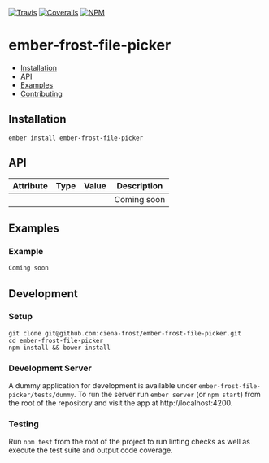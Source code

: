 [ci-img]: https://img.shields.io/travis/ciena-frost/ember-frost-file-picker.svg "Travis CI Build Status"
[ci-url]: https://travis-ci.org/ciena-frost/ember-frost-file-picker

[cov-img]: https://img.shields.io/coveralls/ciena-frost/ember-frost-file-picker.svg "Coveralls Code Coverage"
[cov-url]: https://coveralls.io/github/ciena-frost/ember-frost-file-picker

[npm-img]: https://img.shields.io/npm/v/ember-frost-file-picker.svg "NPM Version"
[npm-url]: https://www.npmjs.com/package/ember-frost-file-picker

[![Travis][ci-img]][ci-url] [![Coveralls][cov-img]][cov-url] [![NPM][npm-img]][npm-url]

# ember-frost-file-picker

 * [Installation](#Installation)
 * [API](#API)
 * [Examples](#Examples)
 * [Contributing](#Contributing)

## Installation
```
ember install ember-frost-file-picker
```

## API

| Attribute | Type | Value | Description |
| --------- | ---- | ----- | ----------- |
| ` ` | ` ` | ` ` | Coming soon |

## Examples

### Example
```handlebars
Coming soon
```

## Development
### Setup
```
git clone git@github.com:ciena-frost/ember-frost-file-picker.git
cd ember-frost-file-picker
npm install && bower install
```

### Development Server
A dummy application for development is available under `ember-frost-file-picker/tests/dummy`.
To run the server run `ember server` (or `npm start`) from the root of the repository and
visit the app at http://localhost:4200.

### Testing
Run `npm test` from the root of the project to run linting checks as well as execute the test suite
and output code coverage.
